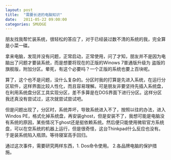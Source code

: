 ```yaml
---
layout: post
title:  "需要长进的电脑知识"
date:   2011-05-22 09:00:00
categories: SMUDGE
---
```


朋友找我帮忙装系统，很轻松的答应了，对于已经装过数不清的系统的我，完全算是小菜一碟。



拿来电脑，发现并没有问题，正常启动，正常使用，问了才知，朋友并不是因为电脑出了问题才要装系统，而是想要将现在的正版的Winows 7普通版升级为 盗版的旗舰版，附加分区。晕死，有这个必要吗？一个正版的系统也要上百块呢。



算了，这个也不是问题，没什么复杂的。分区时我的打算是先进入系统，在运行分区软件，这样界面比较人性化，而且容易理解。可是朋友非要坚持先插入系统盘，在利用系统盘分区工具实现分区，差不多算是在DOS界面下进行分区。这样分区我还真没有尝试过，这次就尝试尝试吧。



但是问题出现了，分区时，系统弄坏，导致系统进入不了，按照以往的办法，进入Windos PE，格式化掉系统盘，再安装ghost，但是安装不了，我想可能是电脑没有系统的原因，某些情况下ghost还是挺依赖系统。然后便只能使用微软官方系统盘，可以在空系统的机器上运行，但是很奇怪，这台Thinkpad什么反应也没有。于是装系统陷入瓶颈。等待寝室高手回归。



通过这次事件，需要研究两样东西，1. Dos命令使用。 2.各品牌电脑的保护措施。